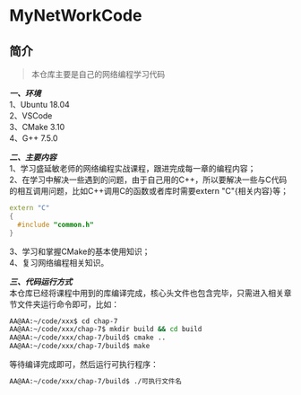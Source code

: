 # MyNetWorkCode

## 简介
> 本仓库主要是自己的网络编程学习代码   

***一、环境***   
1、Ubuntu 18.04   
2、VSCode   
3、CMake 3.10   
4、G++ 7.5.0   

***二、主要内容***    
1、学习盛延敏老师的网络编程实战课程，跟进完成每一章的编程内容；    
2、在学习中解决一些遇到的问题，由于自己用的C++，所以要解决一些与C代码的相互调用问题，比如C++调用C的函数或者库时需要extern "C"{相关内容}等；
  ```c++
  extern "C"
  {
    #include "common.h"
  }
  ```
  3、学习和掌握CMake的基本使用知识；    
  4、复习网络编程相关知识。    

***三、代码运行方式***    
本仓库已经将课程中用到的库编译完成，核心头文件也包含完毕，只需进入相关章节文件夹运行命令即可，比如：    
```bash
AA@AA:~/code/xxx$ cd chap-7
AA@AA:~/code/xxx/chap-7$ mkdir build && cd build
AA@AA:~/code/xxx/chap-7/build$ cmake ..
AA@AA:~/code/xxx/chap-7/build$ make
```
等待编译完成即可，然后运行可执行程序：
```bash
AA@AA:~/code/xxx/chap-7/build$ ./可执行文件名
```

